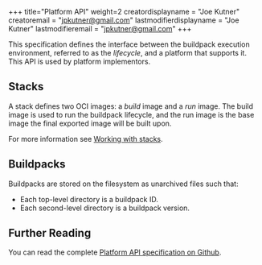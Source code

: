 +++
title="Platform API"
weight=2
creatordisplayname = "Joe Kutner"
creatoremail = "jpkutner@gmail.com"
lastmodifierdisplayname = "Joe Kutner"
lastmodifieremail = "jpkutner@gmail.com"
+++

This specification defines the interface between the buildpack execution environment,
referred to as the *lifecycle*, and a platform that supports it.
This API is used by platform implementors.

## Stacks

A stack defines two OCI images: a *build* image and a *run* image. The build image
is used to run the buildpack lifecycle, and the run image is the base image the
final exported image will be built upon.

For more information see [Working with stacks](/docs/concepts/components/stack).

## Buildpacks

Buildpacks are stored on the filesystem as unarchived files such that:

* Each top-level directory is a buildpack ID.
* Each second-level directory is a buildpack version.

## Further Reading

You can read the complete [Platform API specification on Github](https://github.com/buildpacks/spec/blob/master/platform.md).
